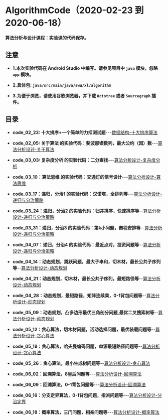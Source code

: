 # AlgorithmCode（2020-02-23 到 2020-06-18）

**算法分析与设计课程：实验课的代码保存。**

## 注意

- **1.本次实验代码在 Android Studio 中编写。请参见项目中 `java` 模块，忽略 `app` 模块。**

- **2.具体包: `java/src/main/java/swu/xl/algorithm`**

- **3.为便于浏览，请使用谷歌浏览器，并下载 `Octotree` 或者 `Sourcegraph` 插件。**

## 目录

- **code_02_23: 十大排序+一个简单的力扣测试题**---[数据结构-十大排序算法](http://www.fanandjiu.com/article/b8e830a4.html)

- **code_02_05: 关于算法 的实验代码：斐波那锲数列，最大公约（因）数**---[算法分析设计-关于算法](http://www.fanandjiu.com/article/89982487.html)

- **code_03_03: 复杂度分析 的实验代码：二分查找**---[算法分析设计-复杂度分析](http://www.fanandjiu.com/article/982b9001.html)

- **code_03_10：算法思维 的实验代码：交通灯的信号设计**---[算法分析设计-算法思维](http://www.fanandjiu.com/article/8daab87d.html)

- **code_03_17：递归，分治1 的实验代码：汉诺塔，全排列等**---[算法分析设计-递归与分治策略](http://www.fanandjiu.com/article/f11fe2e6.html)

- **code_03_24：递归，分治2 的实验代码：归并排序，快速排序等**--[算法分析设计-递归与分治策略](http://www.fanandjiu.com/article/f11fe2e6.html)

- **code_03_31：递归，分治3 的实验代码：第k小问题，赛程安排等**--[算法分析设计-递归与分治策略](http://www.fanandjiu.com/article/f11fe2e6.html)

- **code_04_07：递归，分治4 的实验代码：最近点对，投资问题等**--[算法分析设计-递归与分治策略](http://www.fanandjiu.com/article/f11fe2e6.html)

- **code_04_14：动态规划，跳跃问题，最大子串和，切木材，最长公共子序列等**--[算法分析设计-动态规划](http://www.fanandjiu.com/article/17e75193.html)

- **code_04_21：动态规划，切木材，最长公共子序列，最短路径等**--[算法分析设计-动态规划](http://www.fanandjiu.com/article/17e75193.html)

- **code_04_28：动态规划，最短路径，矩阵连续乘，0-1背包问题等**--[算法分析设计-动态规划](http://www.fanandjiu.com/article/17e75193.html)

- **code_05_09：动态规划，凸多边形最优三角剖分问题,最优二叉搜索树等**--[算法分析设计-动态规划](http://www.fanandjiu.com/article/17e75193.html)

- **code_05_12：贪心算法，切木材问题，活动选择问题，最优装载问题等**--[算法分析设计-贪心算法](http://www.fanandjiu.com/article/1b246070.html)

- **code_05_19：贪心算法，哈夫曼编码问题，单源最短路径问题等**--[算法分析设计-贪心算法](http://www.fanandjiu.com/article/1b246070.html)

- **code_05_26：贪心算法，最小生成树问题等**--[算法分析设计-贪心算法](http://www.fanandjiu.com/article/1b246070.html)

- **code_06_02：回溯算法，8皇后问题等**---[算法分析设计-回溯算法](http://www.fanandjiu.com/article/88875984.html)

- **code_06_09：回溯算法，0-1背包问题等**---[算法分析设计-回溯算法](http://www.fanandjiu.com/article/88875984.html)

- **code_06_16：分支定界算法，0-1背包问题，指派问题等**---[算法分析设计-分治定界](http://www.fanandjiu.com/article/7ec37233.html)

- **code_06_18：概率算法，三门问题，相亲问题等**---[算法分析设计-概率算法](http://www.fanandjiu.com/article/cbdbd236.html)

